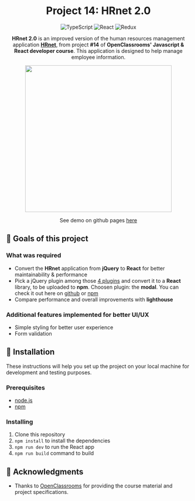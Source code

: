 <div align="center">

# Project 14: HRnet 2.0
![TypeScript](https://img.shields.io/badge/TypeScript-007ACC?style=for-the-badge&logo=typescript&logoColor=white)
![React](https://img.shields.io/badge/React-20232A?style=for-the-badge&logo=react&logoColor=61DAFB)
![Redux](https://img.shields.io/badge/Redux-593D88?style=for-the-badge&logo=redux&logoColor=white)

**HRnet 2.0** is an improved version of the human resources management application **[HRnet](https://github.com/OpenClassrooms-Student-Center/P12_Front-end)**, from project **#14** of **OpenClassrooms' Javascript & React developer course**. This application is designed to help manage employee information.


<img width="400px" src="https://user-images.githubusercontent.com/68517837/222120674-cf46a4d6-491c-407a-9a47-52a9af238008.gif" />

See demo on github pages [here](https://anthonypoullain.github.io/OC-P14-HRNet-2.0/)

</div>

## 🎯 Goals of this project

### What was required

- Convert the **HRnet** application from **jQuery** to **React** for better maintainability & performance
- Pick a jQuery plugin among those [4 plugins](https://github.com/OpenClassrooms-Student-Center/P12_Front-end/issues) and convert it to a **React** library, to be uploaded to **npm**. Choosen plugin: the **modal**. You can check it out here on [github](https://github.com/AnthonyPoullain/react-quick-modal) or [npm](https://www.npmjs.com/package/react-quick-modal)
- Compare performance and overall improvements with **lighthouse**

### Additional features implemented for better UI/UX

- Simple styling for better user experience
- Form validation

## 📝 Installation

These instructions will help you set up the project on your local machine for development and testing purposes.

### Prerequisites

- [node.js](https://nodejs.org/en/)
- [npm](https://www.npmjs.com/)

### Installing

1. Clone this repository
2. `npm install` to install the dependencies
3. `npm run dev` to run the React app
4. `npm run build` command to build

## 📃 Acknowledgments

- Thanks to [OpenClassrooms](https://openclassrooms.com/en/) for providing the course material and project specifications.
